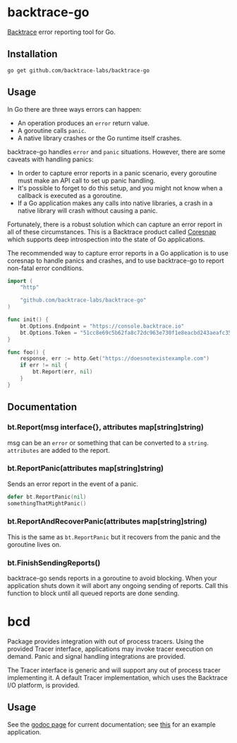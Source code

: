 # backtrace-go

[Backtrace](http://backtrace.io/) error reporting tool for Go.

## Installation

```
go get github.com/backtrace-labs/backtrace-go
```

## Usage

In Go there are three ways errors can happen:

 * An operation produces an `error` return value.
 * A goroutine calls `panic`.
 * A native library crashes or the Go runtime itself crashes.

backtrace-go handles `error` and `panic` situations. However, there are some
caveats with handling panics:

 * In order to capture error reports in a panic scenario, every goroutine must
   make an API call to set up panic handling.
 * It's possible to forget to do this setup, and you might not know when a
   callback is executed as a goroutine.
 * If a Go application makes any calls into native libraries, a crash in a
   native library will crash without causing a panic.

Fortunately, there is a robust solution which can capture an error report
in all of these circumstances. This is a Backtrace product called
[Coresnap](https://documentation.backtrace.io/coresnapintro/) which supports
deep introspection into the state of Go applications.

The recommended way to capture error reports in a Go application is to use
coresnap to handle panics and crashes, and to use backtrace-go to report
non-fatal error conditions.

```go
import (
    "http"

    "github.com/backtrace-labs/backtrace-go"
)

func init() {
    bt.Options.Endpoint = "https://console.backtrace.io"
    bt.Options.Token = "51cc8e69c5b62fa8c72dc963e730f1e8eacbd243aeafc35d08d05ded9a024121"
}

func foo() {
    response, err := http.Get("https://doesnotexistexample.com")
    if err != nil {
        bt.Report(err, nil)
    }
}
```

## Documentation

### bt.Report(msg interface{}, attributes map[string]string)

msg can be an `error` or something that can be converted to a `string`.
`attributes` are added to the report.

### bt.ReportPanic(attributes map[string]string)

Sends an error report in the event of a panic.

```go
defer bt.ReportPanic(nil)
somethingThatMightPanic()
```

### bt.ReportAndRecoverPanic(attributes map[string]string)

This is the same as `bt.ReportPanic` but it recovers from the
panic and the goroutine lives on.

### bt.FinishSendingReports()

backtrace-go sends reports in a goroutine to avoid blocking.
When your application shuts down it will abort any ongoing sending of
reports. Call this function to block until all queued reports are done
sending.

# bcd

Package provides integration with out of process tracers. Using the provided
Tracer interface, applications may invoke tracer execution on demand. Panic and
signal handling integrations are provided.

The Tracer interface is generic and will support any out of process tracer
implementing it. A default Tracer implementation, which uses the Backtrace I/O
platform, is provided.

## Usage

See the [godoc page](https://godoc.org/github.com/backtrace-labs/backtrace-go) for
current documentation;
see [this](https://github.com/backtrace-labs/backtrace-go/blob/master/examples/main.go)
for an example application.
